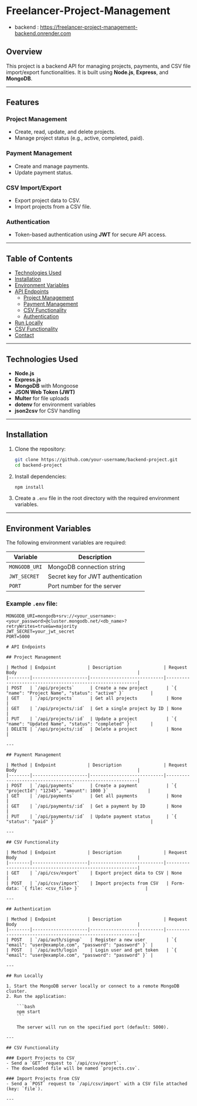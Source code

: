﻿# Freelancer-Project-Management

 - backend : https://freelancer-project-management-backend.onrender.com

## Overview
This project is a backend API for managing projects, payments, and CSV file import/export functionalities. It is built using **Node.js**, **Express**, and **MongoDB**.

---

## Features

### Project Management
- Create, read, update, and delete projects.
- Manage project status (e.g., active, completed, paid).

### Payment Management
- Create and manage payments.
- Update payment status.

### CSV Import/Export
- Export project data to CSV.
- Import projects from a CSV file.

### Authentication
- Token-based authentication using **JWT** for secure API access.

---

## Table of Contents
- [Technologies Used](#technologies-used)
- [Installation](#installation)
- [Environment Variables](#environment-variables)
- [API Endpoints](#api-endpoints)
  - [Project Management](#project-management)
  - [Payment Management](#payment-management)
  - [CSV Functionality](#csv-functionality)
  - [Authentication](#authentication)
- [Run Locally](#run-locally)
- [CSV Functionality](#csv-functionality)
- [Contact](#contact)

---

## Technologies Used
- **Node.js**
- **Express.js**
- **MongoDB** with Mongoose
- **JSON Web Token (JWT)**
- **Multer** for file uploads
- **dotenv** for environment variables
- **json2csv** for CSV handling

---

## Installation

1. Clone the repository:

    ```bash
    git clone https://github.com/your-username/backend-project.git
    cd backend-project
    ```

2. Install dependencies:

    ```bash
    npm install
    ```

3. Create a `.env` file in the root directory with the required environment variables.

---

## Environment Variables
The following environment variables are required:

| Variable      | Description                        |
|---------------|------------------------------------|
| `MONGODB_URI` | MongoDB connection string          |
| `JWT_SECRET`  | Secret key for JWT authentication  |
| `PORT`        | Port number for the server         |


### Example `.env` file:
```env
MONGODB_URI=mongodb+srv://<your_username>:<your_password>@cluster.mongodb.net/<db_name>?retryWrites=true&w=majority
JWT_SECRET=your_jwt_secret
PORT=5000

# API Endpoints

## Project Management

| Method | Endpoint            | Description                | Request Body                                              |
|--------|---------------------|----------------------------|-----------------------------------------------------------|
| POST   | `/api/projects`      | Create a new project       | `{ "name": "Project Name", "status": "active" }`          |
| GET    | `/api/projects`      | Get all projects           | None                                                      |
| GET    | `/api/projects/:id`  | Get a single project by ID | None                                                      |
| PUT    | `/api/projects/:id`  | Update a project           | `{ "name": "Updated Name", "status": "completed" }`       |
| DELETE | `/api/projects/:id`  | Delete a project           | None                                                      |

---

## Payment Management

| Method | Endpoint            | Description                | Request Body                                              |
|--------|---------------------|----------------------------|-----------------------------------------------------------|
| POST   | `/api/payments`      | Create a payment           | `{ "projectId": "12345", "amount": 1000 }`               |
| GET    | `/api/payments`      | Get all payments           | None                                                      |
| GET    | `/api/payments/:id`  | Get a payment by ID        | None                                                      |
| PUT    | `/api/payments/:id`  | Update payment status      | `{ "status": "paid" }`                                    |

---

## CSV Functionality

| Method | Endpoint            | Description                | Request Body                                              |
|--------|---------------------|----------------------------|-----------------------------------------------------------|
| GET    | `/api/csv/export`    | Export project data to CSV | None                                                      |
| POST   | `/api/csv/import`    | Import projects from CSV   | Form-data: `{ file: <csv_file> }`                         |

---

## Authentication

| Method | Endpoint            | Description                | Request Body                                              |
|--------|---------------------|----------------------------|-----------------------------------------------------------|
| POST   | `/api/auth/signup`   | Register a new user        | `{ "email": "user@example.com", "password": "password" }` |
| POST   | `/api/auth/login`    | Login user and get token   | `{ "email": "user@example.com", "password": "password" }` |

---

## Run Locally

1. Start the MongoDB server locally or connect to a remote MongoDB cluster.
2. Run the application:

    ```bash
    npm start
    ```

    The server will run on the specified port (default: 5000).

---

## CSV Functionality

### Export Projects to CSV
- Send a `GET` request to `/api/csv/export`.
- The downloaded file will be named `projects.csv`.

### Import Projects from CSV
- Send a `POST` request to `/api/csv/import` with a CSV file attached (key: `file`).

---


